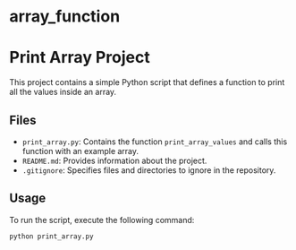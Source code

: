 # array_function
# Print Array Project

This project contains a simple Python script that defines a function to print all the values inside an array.

## Files

- `print_array.py`: Contains the function `print_array_values` and calls this function with an example array.
- `README.md`: Provides information about the project.
- `.gitignore`: Specifies files and directories to ignore in the repository.

## Usage

To run the script, execute the following command:

```sh
python print_array.py
